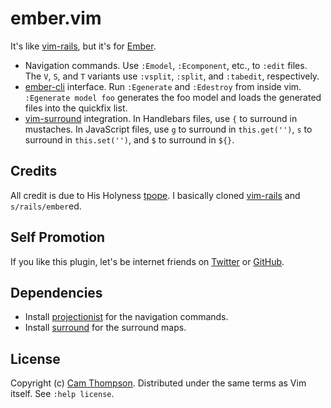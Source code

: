 # ember.vim

It's like [vim-rails][vim-rails], but it's for [Ember][ember].

* Navigation commands. Use `:Emodel`, `:Ecomponent`, etc., to `:edit` files. The `V`, `S`, and `T` variants use `:vsplit`, `:split`, and `:tabedit`, respectively.
* [ember-cli][ember-cli] interface. Run `:Egenerate` and `:Edestroy` from inside vim. `:Egenerate model foo` generates the foo model and loads the generated files into the quickfix list.
* [vim-surround][surround] integration. In Handlebars files, use `{` to surround in mustaches. In JavaScript files, use `g` to surround in `this.get('')`, `s` to surround in `this.set('')`, and `$` to surround in `${}`.

## Credits

All credit is due to His Holyness [tpope][tpope]. I basically cloned [vim-rails][vim-rails] and `s/rails/ember`ed.

## Self Promotion

If you like this plugin, let's be internet friends on [Twitter][twitter] or [GitHub][github].

## Dependencies

* Install [projectionist][projectionist] for the navigation commands.
* Install [surround][surround] for the surround maps.

## License

Copyright (c) [Cam Thompson](http://camthompson.com). Distributed under the same terms as Vim itself. See `:help license`.

[vim-rails]: https://github.com/tpope/vim-rails
[ember]: http://emberjs.com
[twitter]: https://twitter.com/camthompson
[github]: https://github.com/camthompson
[ember-cli]: http://www.ember-cli.com
[tpope]: https://github.com/tpope
[projectionist]: https://github.com/tpope/vim-projectionist
[surround]: https://github.com/tpope/vim-surround
